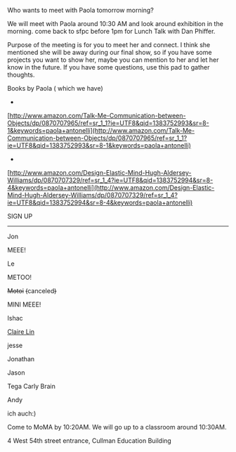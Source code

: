 
Who wants to meet with Paola tomorrow morning? 

We will meet with Paola around 10:30 AM and look around exhibition in the morning. come back to sfpc before 1pm for Lunch Talk with Dan Phiffer. 

Purpose of the meeting is for you to meet her and connect. I think she mentioned she will be away during our final show, so if you have some projects you want to show her, maybe you can mention to her and let her know in the future. If you have some questions, use this pad to gather thoughts. 

Books by Paola ( which we have) 

*

[http://www.amazon.com/Talk-Me-Communication-between-Objects/dp/0870707965/ref=sr_1_1?ie=UTF8&qid=1383752993&sr=8-1&keywords=paola+antonelli](http://www.amazon.com/Talk-Me-Communication-between-Objects/dp/0870707965/ref=sr_1_1?ie=UTF8&qid=1383752993&sr=8-1&keywords=paola+antonelli)

*

[http://www.amazon.com/Design-Elastic-Mind-Hugh-Aldersey-Williams/dp/0870707329/ref=sr_1_4?ie=UTF8&qid=1383752994&sr=8-4&keywords=paola+antonelli](http://www.amazon.com/Design-Elastic-Mind-Hugh-Aldersey-Williams/dp/0870707329/ref=sr_1_4?ie=UTF8&qid=1383752994&sr=8-4&keywords=paola+antonelli)

SIGN UP

_____________

Jon

MEEE! 

Le

METOO!

<s>Motoi</s> <s>(</s>canceled<s>)</s>

MINI MEEE!

Ishac

[Claire Lin](/ep/profile/sOovaDOwuJq)

jesse

Jonathan

Jason

Tega Carly Brain

Andy

ich auch:)

Come to MoMA by 10:20AM. We will go up to a classroom around 10:30AM. 

4 West 54th street entrance, Cullman Education Building

 
